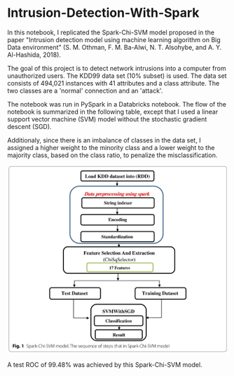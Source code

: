 # Intrusion-Detection-With-Spark

In this notebook, I replicated the Spark-Chi-SVM model proposed in the paper "Intrusion detection model using machine learning algorithm on Big Data environment" (S. M. Othman, F. M. Ba-Alwi, N. T. Alsohybe, and A. Y. Al-Hashida, 2018).

The goal of this project is to detect network intrusions into a computer from unauthorized users. The KDD99 data set (10% subset) is used. The data set consists of 494,021 instances with 41 attributes and a class attribute. The two classes are a 'normal' connection and an 'attack'.

The notebook was run in PySpark in a Databricks notebook. The flow of the notebook is summarized in the following table, except that I used a linear support vector machine (SVM) model without the stochastic gradient descent (SGD). 

Additionaly, since there is an imbalance of classes in the data set, I assigned a higher weight to the minority class and a lower weight to the majority class, based on the class ratio, to penalize the misclassification.

![image](https://github.com/quincyho/Intrusion-Detection-With-Spark/blob/main/Images/Model%20Flow.JPG)

A test ROC of 99.48% was achieved by this Spark-Chi-SVM model.
